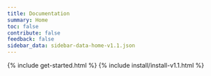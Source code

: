 ```yaml
---
title: Documentation
summary: Home
toc: false
contribute: false
feedback: false
sidebar_data: sidebar-data-home-v1.1.json
---
```

{% include get-started.html %}
{% include install/install-v1.1.html %}
